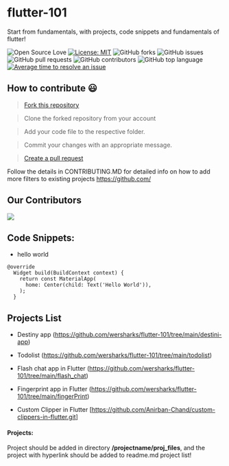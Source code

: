 # flutter-101
Start from fundamentals, with projects, code snippets and fundamentals of flutter!

![Open Source Love](https://img.shields.io/badge/Open%20Source-%E2%9D%A4-red.svg)
[![License: MIT](https://img.shields.io/badge/License-MIT-yellow.svg)](https://opensource.org/licenses/MIT)
![GitHub forks](https://img.shields.io/github/forks/wersharks/flutter-101.svg)
![GitHub issues](https://img.shields.io/github/issues/wersharks/flutter-101.svg)
![GitHub pull requests](https://img.shields.io/github/issues-pr/wersharks/flutter-101.svg)
![GitHub contributors](https://img.shields.io/github/contributors/wersharks/flutter-101.svg)
![GitHub top language](https://img.shields.io/github/languages/top/wersharks/flutter-101.svg)
[![Average time to resolve an issue](http://isitmaintained.com/badge/resolution/wersharks/flutter-101.svg)](http://isitmaintained.com/project/wersharks/flutter-101 "Average time to resolve an issue")

## How to contribute 😃


> [Fork this repository](https://help.github.com/articles/fork-a-repo/)

>  Clone the forked repository from your account

> Add your code file to the respective folder.

> Commit your changes with an appropriate message.

> [Create a pull request](https://help.github.com/articles/creating-a-pull-request-from-a-fork/)


Follow the details in CONTRIBUTING.MD for detailed info on how to add more filters to existing projects
https://github.com/
## Our Contributors 
<a href="https://github.com/wersharks/innovative-apps/graphs/contributors">
  <img src="https://contrib.rocks/image?repo=wersharks/flutter-101" />
</a>





## Code Snippets:
- hello world
```
@override
  Widget build(BuildContext context) {
    return const MaterialApp(
      home: Center(child: Text('Hello World')),
    );
  }
```

## Projects List
- Destiny app (https://github.com/wersharks/flutter-101/tree/main/destini-app)

- Todolist (https://github.com/wersharks/flutter-101/tree/main/todolist)

- Flash chat app in Flutter (https://github.com/wersharks/flutter-101/tree/main/flash_chat)

- Fingerprint app in Flutter (https://github.com/wersharks/flutter-101/tree/main/fingerPrint)

- Custom Clipper in Flutter [https://github.com/Anirban-Chand/custom-clippers-in-flutter.git]


#### Projects:
Project should be added in directory **/projectname/proj_files**, and the project with hyperlink should be added to readme.md project list!
